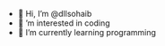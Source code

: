 - 👋 Hi, I’m @dllsohaib
- 👀 ’m interested in coding
- 🌱 I’m currently learning programming


<!---
dllsohaib/dllsohaib is a ✨ special ✨ repository because its `README.md` (this file) appears on your GitHub profile.
You can click the Preview link to take a look at your changes.
--->
